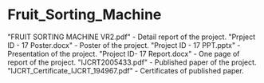 # Fruit_Sorting_Machine

"FRUIT SORTING MACHINE VR2.pdf" -       Detail report of the project.
"Prpject ID - 17   Poster.docx" -       Poster of the project.
"Project ID - 17    PPT.pptx"   -       Presentation of the project.
"Project ID- 17 Report.docx"    -       One page of report of the project.
"IJCRT2005433.pdf"              -       Published paper of the project.
"IJCRT_Certificate_IJCRT_194967.pdf"  - Certificates of published paper.
